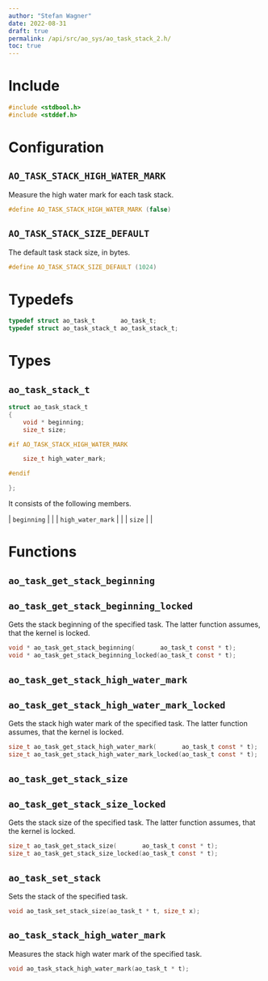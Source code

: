 ```yaml
---
author: "Stefan Wagner"
date: 2022-08-31
draft: true
permalink: /api/src/ao_sys/ao_task_stack_2.h/
toc: true
---
```


# Include

```c
#include <stdbool.h>
#include <stddef.h>
```

# Configuration

## `AO_TASK_STACK_HIGH_WATER_MARK`

Measure the high water mark for each task stack.

```c
#define AO_TASK_STACK_HIGH_WATER_MARK (false)
```

## `AO_TASK_STACK_SIZE_DEFAULT`

The default task stack size, in bytes.

```c
#define AO_TASK_STACK_SIZE_DEFAULT (1024)
```

# Typedefs

```c
typedef struct ao_task_t       ao_task_t;
typedef struct ao_task_stack_t ao_task_stack_t;
```

# Types

## `ao_task_stack_t`

```c
struct ao_task_stack_t
{
    void * beginning;
    size_t size;

#if AO_TASK_STACK_HIGH_WATER_MARK

    size_t high_water_mark;

#endif

};
```

It consists of the following members.

| `beginning` | |
| `high_water_mark` | |
| `size` | |

# Functions

## `ao_task_get_stack_beginning`
## `ao_task_get_stack_beginning_locked`

Gets the stack beginning of the specified task. The latter function assumes, that the kernel is locked.

```c
void * ao_task_get_stack_beginning(       ao_task_t const * t);
void * ao_task_get_stack_beginning_locked(ao_task_t const * t);
```

## `ao_task_get_stack_high_water_mark`
## `ao_task_get_stack_high_water_mark_locked`

Gets the stack high water mark of the specified task. The latter function assumes, that the kernel is locked.

```c
size_t ao_task_get_stack_high_water_mark(       ao_task_t const * t);
size_t ao_task_get_stack_high_water_mark_locked(ao_task_t const * t);
```

## `ao_task_get_stack_size`
## `ao_task_get_stack_size_locked`

Gets the stack size of the specified task. The latter function assumes, that the kernel is locked.

```c
size_t ao_task_get_stack_size(       ao_task_t const * t);
size_t ao_task_get_stack_size_locked(ao_task_t const * t);
```

## `ao_task_set_stack`

Sets the stack of the specified task.

```c
void ao_task_set_stack_size(ao_task_t * t, size_t x);
```

## `ao_task_stack_high_water_mark`

Measures the stack high water mark of the specified task.

```c
void ao_task_stack_high_water_mark(ao_task_t * t);
```
